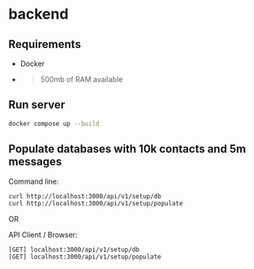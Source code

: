 # backend

## Requirements

- Docker
- > 500mb of RAM available

## Run server

```sh
docker compose up --build
```

## Populate databases with 10k contacts and 5m messages

Command line:

```sh
curl http://localhost:3000/api/v1/setup/db
curl http://localhost:3000/api/v1/setup/populate
```

OR

API Client / Browser:

```
[GET] localhost:3000/api/v1/setup/db
[GET] localhost:3000/api/v1/setup/populate
```
